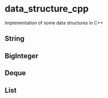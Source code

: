 # data_structure_cpp
Implementation of some data structures in C++

## String

## BigInteger

## Deque

## List